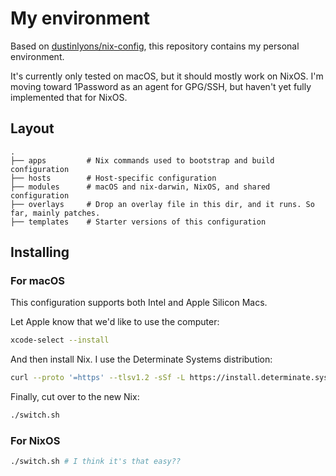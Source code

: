 # My environment

Based on [dustinlyons/nix-config](https://github.com/dustinlyons/nixos-config), this repository contains my personal environment.

It's currently only tested on macOS, but it should mostly work on NixOS. I'm moving toward 1Password as an agent for GPG/SSH, but haven't yet fully implemented that for NixOS.

## Layout

```
.
├── apps         # Nix commands used to bootstrap and build configuration
├── hosts        # Host-specific configuration
├── modules      # macOS and nix-darwin, NixOS, and shared configuration
├── overlays     # Drop an overlay file in this dir, and it runs. So far, mainly patches.
├── templates    # Starter versions of this configuration
```

## Installing

### For macOS

This configuration supports both Intel and Apple Silicon Macs.

Let Apple know that we'd like to use the computer:

```sh
xcode-select --install
```

And then install Nix. I use the Determinate Systems distribution:

```sh
curl --proto '=https' --tlsv1.2 -sSf -L https://install.determinate.systems/nix | sh -s -- install
```

Finally, cut over to the new Nix:

```sh
./switch.sh
```

### For NixOS

```sh
./switch.sh # I think it's that easy??
```
